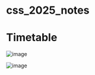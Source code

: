 # css_2025_notes

# Timetable

![image](https://github.com/user-attachments/assets/62841091-442f-4053-87de-f02cd6aa2fe6)

![image](https://github.com/user-attachments/assets/8a009b03-40f4-4057-9191-ea325cbeb526)

